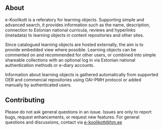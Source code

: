 ## About
e-Koolikott is a referatory for learning objects. Supporting simple and advanced search, it provides information such as the name, description, connection to Estonian national curricula, reviews and hyperlinks (metadata) to learning objects in content repositories and other sites.

Since catalogued learning objects are hosted externally, the aim is to provide embedded view where possible. Learning objects can be commented on and recommended for other users, or combined into simple shareable collections with an optional log in via Estonian national authentication methods or e-diary accounts.

Information about learning objects is gathered automatically from supported OER and commercial repositories using OAI-PMH protocol or added manually by authenticated users.

## Contributing
Please do not ask general questions in an issue. Issues are only to report bugs, request enhancements, or request new features. For general questions and discussions, contact via e-koolikott@hm.ee
